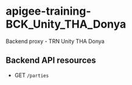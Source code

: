# apigee-training-BCK_Unity_THA_Donya
Backend proxy - TRN Unity THA Donya

## Backend API resources
* GET `/parties`

